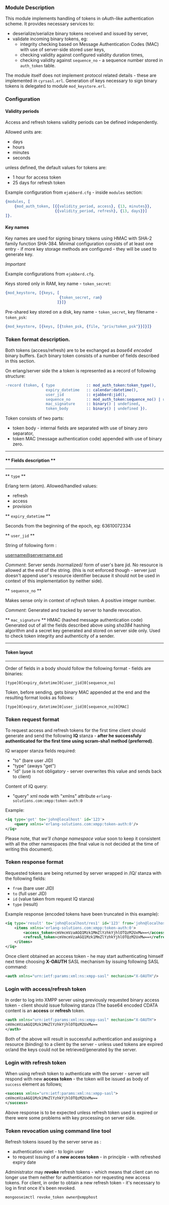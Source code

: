 ### Module Description

This module implements handling of tokens in oAuth-like authentication scheme. It provides necessary services to:

* deserialize/serialize binary tokens received and issued by server,
* validate incoming binary tokens, eg:
    * integrity checking based on Message Authentication Codes (MAC) with use of server-side stored user keys,
    * checking validity against configured validity duration times,
    * checking validity against `sequence_no` - a sequence number stored in `auth_token` table.

The module itself does not implement protocol related details - these are implemented in `cyrsasl.erl`.
Generation of keys necessary to sign binary tokens is delegated to module `mod_keystore.erl`.

### Configuration
#### Validity periods

Access and refresh tokens validity periods can be defined independently.

Allowed units are:

* days
* hours
* minutes
* seconds

unless defined, the default values for tokens are:

* 1 hour for access token
* 25 days for refresh token

Example configuration from `ejabberd.cfg` - inside `modules` section:

```erlang
{modules, [
    {mod_auth_token, [{{validity_period, access}, {13, minutes}},
                      {{validity_period, refresh}, {13, days}}]
]}.
```

#### Key names

Key names are used for signing binary tokens using HMAC with SHA-2 family function SHA-384.
Minimal configuration consists of at least one entry - if more key storage methods are configured -
they will be used to generate key.

*Important*

Example configurations from `ejabberd.cfg`.

Keys stored only in RAM, key name - `token_secret`:

```erlang
{mod_keystore, [{keys, [
                        {token_secret, ram}
                       ]}]}
```

Pre-shared key stored on a disk, key name - `token_secret`, key filename - `token_psk`:

```erlang
{mod_keystore, [{keys, [{token_psk, {file, "priv/token_psk"}}]}]}
```

### Token format description.

Both tokens (access/refresh) are to be exchanged as *base64 encoded* binary buffers.
Each binary token consists of a number of fields described in this section.

On erlang/server side the a token is represented as a record of following structure:

```erlang
-record (token, { type              :: mod_auth_token:token_type(),
                  expiry_datetime   :: calendar:datetime(),
                  user_jid          :: ejabberd:jid(),
                  sequence_no       :: mod_auth_token:sequence_no() | undefined,
                  mac_signature     :: binary() | undefined,
                  token_body        :: binary() | undefined }).
```

Token consists of two parts:

* token body - internal fields are separated with use of binary zero separator,
* token MAC (message authentication code) appended with use of binary zero.

----
#### ** Fields description **
----

** `type` **

Erlang term (atom). Allowed/handled values:

* refresh
* access
* provision

** `expiry_datetime` **

Seconds from the beginning of the epoch, eg: 63610072334

** `user_jid` **

String of following form :

username@servername.ext

*Comment*:
Server sends /normalized/ form of user's bare jid. No resource is allowed at the end of the string. (this is not 
enforced though - server just doesn't append user's resource identifier because it should not be used in context of
this implementation by neither side).

** `sequence_no` **

Makes sense only in context of *refresh* token. A positive integer number. 

*Comment*:
Generated and tracked by server to handle revocation.

** `mac_signature` **
HMAC (hashed message authentication code) Generated out of all the fields described above using *sha384* hashing
algorithm and a secret key generated and stored on server side only. Used to check token integrity and authenticity of a sender.

----
#### Token layout 
----

Order of fields in a body should follow the following format - fields are binaries:

`[type]0[expiry_datetime]0[user_jid]0[sequence_no]`

Token, before sending, gets binary MAC appended at the end and the resulting format looks as follows:

`[type]0[expiry_datetime]0[user_jid]0[sequence_no]0[MAC]`


### Token request format 

To request access and refresh tokens for the first time client should generate and send the following **IQ** stanza -
**after he successfuly authenticated for the first time using scram-sha1 method (preferred)**.

IQ wrapper stanza fields required:

- "to" (bare user JID)
- "type" (aways "get")
- "id" (use is not obligatory - server overwrites this value and sends back to client)

Content of IQ query:

- "query" xml node with "xmlns" attribute `erlang-solutions.com:xmpp:token-auth:0`

Example:

```xml
<iq type='get' to='john@localhost' id='123'>
    <query xmlns='erlang-solutions.com:xmpp:token-auth:0'/>
</iq>
```

Please note, that *we'll change namespace value* soon to keep it consistent with all the other namespaces 
(the final value is not decided at the time of writing this document).

### Token response format

Requested tokens are being returned by server wrapped in /IQ/ stanza with the following fields:

- `from` (bare user JID)
- `to` (full user JID)
- `id` (value taken from request IQ stanza)
- `type` (result)

Example response (encoded tokens have been truncated in this example):

```xml
<iq type='result' to='john@localhost/res1' id='123' from='john@localhost'>
    <items xmlns='erlang-solutions.com:xmpp:token-auth:0'>
        <access_token>cmVmcmVzaAGQ1Mzk1MmZlYzhkYjhlOTQzM2UxMw==</access_token>
        <refresh_token>cmVmcmVzaAGQ1Mzk1MmZlYzhkYjhlOTQzM2UxMw==</refresh_token>
    </items>
</iq>
```

Once client obtained an acccess token - he may start authenticating himself next time choosing **X-OAUTH** SASL mechanism
by issuing following SASL command:

```xml
<auth xmlns="urn:ietf:params:xml:ns:xmpp-sasl" mechanism="X-OAUTH"/>
```

### Login with access/refresh token

In order to log into XMPP server using previously requested binary access token - client should issue following
stanza (The base64 encoded CDATA content is an **access** or **refresh** token.

```xml
<auth xmlns="urn:ietf:params:xml:ns:xmpp-sasl" mechanism="X-OAUTH">
cmVmcmVzaAGQ1Mzk1MmZlYzhkYjhlOTQzM2UxMw== 
</auth>
```

Both of the above will result in successful authentication and assigning a resource (binding) to a client by
the server - unless used tokens are expired or/and the keys could not be retrieved/generated by the server.

### Login with refresh token

When using refresh token to authenticate with the server - server will respond with new **access token** - the
token will be issued as body of `success` element as follows;

```xml
<success xmlns="urn:ietf:params:xml:ns:xmpp-sasl">
cmVmcmVzaAGQ1Mzk1MmZlYzhkYjhlOTQzM2UxMw==
</success>
```

Above response is to be expected unless refresh token used is expired or there were some problems with key
processing on server side.

### Token revocation using command line tool

Refresh tokens issued by the server serve as :

* authentication valet - to login user
* to request issuing of a **new access token** - in principle - with refreshed expiry date

Administrator may **revoke** refresh tokens - which means that client can no longer use them neither for
authentication nor requesting new access tokens. For client, in order to obtain a new refresh token - it's
necessary to log in first once it's been revoked.

```sh
mongooseimctl revoke_token owner@xmpphost
```
